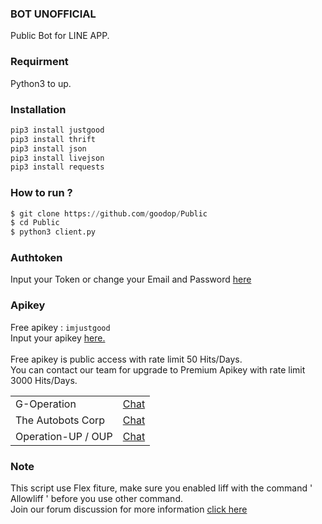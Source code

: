 ### BOT UNOFFICIAL
Public Bot for LINE APP. 

### Requirment
Python3 to up.

### Installation
```python
pip3 install justgood
pip3 install thrift
pip3 install json
pip3 install livejson
pip3 install requests
```

### How to run ?
``` python
$ git clone https://github.com/goodop/Public
$ cd Public
$ python3 client.py
```
### Authtoken
Input your Token or change your Email and Password <a href="https://github.com/goodop/Public/blob/main/Data/login.json">here</a>

### Apikey
Free apikey : ```imjustgood```
<br>Input your apikey <a href="https://github.com/goodop/Public/blob/38f2a29205c138ee75aedeac7de9bc6fb2a880a4/Data/api.json#L2">here.</a>
<br><br>Free apikey is public access with rate limit 50 Hits/Days.
<br>You can contact our team for upgrade to Premium Apikey with rate limit 3000 Hits/Days.

<table>
    <tbody>
        <tr>
          <td>G-Operation</td>
          <td><a href="http://line.me/ti/p/~dont.ask.me.who">Chat</a></td>
        </tr>
        <tr>
          <td>The Autobots Corp</td>
          <td><a href="http://line.me/ti/p/~paptetekdong">Chat</a></td>
        </tr>
        <tr>
          <td>Operation-UP / OUP</td>
          <td><a href="http://line.me/ti/p/~@ivg8360z">Chat</a></td>
        </tr>
    <tbody>   
<table>

### Note
This script use Flex fiture, make sure you enabled liff with the command ' Allowliff ' before you use other command.
<br>Join our forum discussion for more information <a href="https://bit.ly/2K5Lbx4">click here</a>
